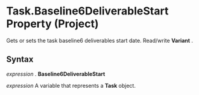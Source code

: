 
# Task.Baseline6DeliverableStart Property (Project)

Gets or sets the task baseline6 deliverables start date. Read/write  **Variant** .


## Syntax

 _expression_ . **Baseline6DeliverableStart**

 _expression_ A variable that represents a **Task** object.


